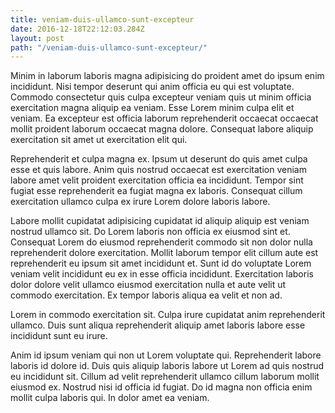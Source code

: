 ```yaml
---
title: veniam-duis-ullamco-sunt-excepteur
date: 2016-12-18T22:12:03.284Z
layout: post
path: "/veniam-duis-ullamco-sunt-excepteur/"
---
```


Minim in laborum laboris magna adipisicing do proident amet do ipsum enim incididunt. Nisi tempor deserunt qui anim officia eu qui est voluptate. Commodo consectetur quis culpa excepteur veniam quis ut minim officia exercitation magna aliquip ea veniam. Esse Lorem minim culpa elit et veniam. Ea excepteur est officia laborum reprehenderit occaecat occaecat mollit proident laborum occaecat magna dolore. Consequat labore aliquip exercitation sit amet ut exercitation elit qui.

Reprehenderit et culpa magna ex. Ipsum ut deserunt do quis amet culpa esse et quis labore. Anim quis nostrud occaecat est exercitation veniam labore amet velit proident exercitation officia ea incididunt. Tempor sint fugiat esse reprehenderit ea fugiat magna ex laboris. Consequat cillum exercitation ullamco culpa ex irure Lorem dolore laboris labore.

Labore mollit cupidatat adipisicing cupidatat id aliquip aliquip est veniam nostrud ullamco sit. Do Lorem laboris non officia ex eiusmod sint et. Consequat Lorem do eiusmod reprehenderit commodo sit non dolor nulla reprehenderit dolore exercitation. Mollit laborum tempor elit cillum aute est reprehenderit eu ipsum sit amet incididunt et. Sunt id do voluptate Lorem veniam velit incididunt eu ex in esse officia incididunt. Exercitation laboris dolor dolore velit ullamco eiusmod exercitation nulla et aute velit ut commodo exercitation. Ex tempor laboris aliqua ea velit et non ad.

Lorem in commodo exercitation sit. Culpa irure cupidatat anim reprehenderit ullamco. Duis sunt aliqua reprehenderit aliquip amet laboris labore esse incididunt sunt eu irure.

Anim id ipsum veniam qui non ut Lorem voluptate qui. Reprehenderit labore laboris id dolore id. Duis quis aliquip laboris labore ut Lorem ad quis nostrud eu incididunt sit. Cillum ad velit reprehenderit ullamco cillum laborum mollit eiusmod ex. Nostrud nisi id officia id fugiat. Do id magna non officia enim mollit culpa laboris qui. In dolor amet ea veniam.